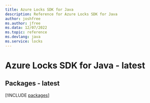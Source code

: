```yaml
---
title: Azure Locks SDK for Java
description: Reference for Azure Locks SDK for Java
author: joshfree
ms.author: jfree
ms.data: 12/07/2022
ms.topic: reference
ms.devlang: java
ms.service: locks
---
```

# Azure Locks SDK for Java - latest
## Packages - latest
[!INCLUDE [packages](locks-index.md)]